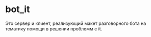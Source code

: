 # bot_it
Это сервер и клиент, реализующий макет разговорного бота на тематику помощи в решении проблемм с it.
